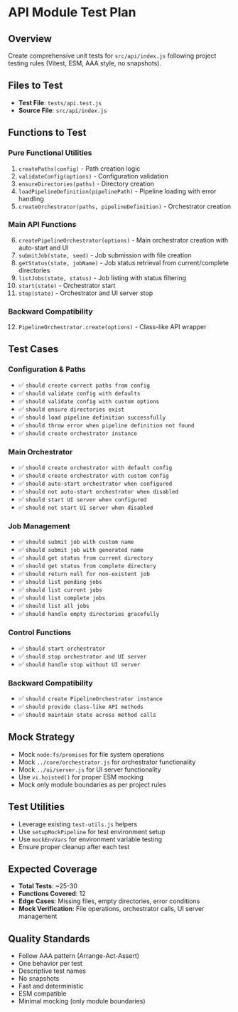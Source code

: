 # API Module Test Plan

## Overview

Create comprehensive unit tests for `src/api/index.js` following project testing rules (Vitest, ESM, AAA style, no snapshots).

## Files to Test

- **Test File**: `tests/api.test.js`
- **Source File**: `src/api/index.js`

## Functions to Test

### Pure Functional Utilities

1. `createPaths(config)` - Path creation logic
2. `validateConfig(options)` - Configuration validation
3. `ensureDirectories(paths)` - Directory creation
4. `loadPipelineDefinition(pipelinePath)` - Pipeline loading with error handling
5. `createOrchestrator(paths, pipelineDefinition)` - Orchestrator creation

### Main API Functions

6. `createPipelineOrchestrator(options)` - Main orchestrator creation with auto-start and UI
7. `submitJob(state, seed)` - Job submission with file creation
8. `getStatus(state, jobName)` - Job status retrieval from current/complete directories
9. `listJobs(state, status)` - Job listing with status filtering
10. `start(state)` - Orchestrator start
11. `stop(state)` - Orchestrator and UI server stop

### Backward Compatibility

12. `PipelineOrchestrator.create(options)` - Class-like API wrapper

## Test Cases

### Configuration & Paths

- ✅ `should create correct paths from config`
- ✅ `should validate config with defaults`
- ✅ `should validate config with custom options`
- ✅ `should ensure directories exist`
- ✅ `should load pipeline definition successfully`
- ✅ `should throw error when pipeline definition not found`
- ✅ `should create orchestrator instance`

### Main Orchestrator

- ✅ `should create orchestrator with default config`
- ✅ `should create orchestrator with custom config`
- ✅ `should auto-start orchestrator when configured`
- ✅ `should not auto-start orchestrator when disabled`
- ✅ `should start UI server when configured`
- ✅ `should not start UI server when disabled`

### Job Management

- ✅ `should submit job with custom name`
- ✅ `should submit job with generated name`
- ✅ `should get status from current directory`
- ✅ `should get status from complete directory`
- ✅ `should return null for non-existent job`
- ✅ `should list pending jobs`
- ✅ `should list current jobs`
- ✅ `should list complete jobs`
- ✅ `should list all jobs`
- ✅ `should handle empty directories gracefully`

### Control Functions

- ✅ `should start orchestrator`
- ✅ `should stop orchestrator and UI server`
- ✅ `should handle stop without UI server`

### Backward Compatibility

- ✅ `should create PipelineOrchestrator instance`
- ✅ `should provide class-like API methods`
- ✅ `should maintain state across method calls`

## Mock Strategy

- Mock `node:fs/promises` for file system operations
- Mock `../core/orchestrator.js` for orchestrator functionality
- Mock `../ui/server.js` for UI server functionality
- Use `vi.hoisted()` for proper ESM mocking
- Mock only module boundaries as per project rules

## Test Utilities

- Leverage existing `test-utils.js` helpers
- Use `setupMockPipeline` for test environment setup
- Use `mockEnvVars` for environment variable testing
- Ensure proper cleanup after each test

## Expected Coverage

- **Total Tests**: ~25-30
- **Functions Covered**: 12
- **Edge Cases**: Missing files, empty directories, error conditions
- **Mock Verification**: File operations, orchestrator calls, UI server management

## Quality Standards

- Follow AAA pattern (Arrange-Act-Assert)
- One behavior per test
- Descriptive test names
- No snapshots
- Fast and deterministic
- ESM compatible
- Minimal mocking (only module boundaries)
